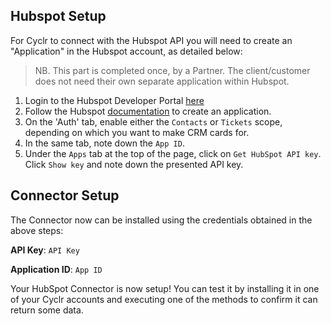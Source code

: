 
Hubspot Setup
---------------

For Cyclr to connect with the Hubspot API you will need to create an "Application" in the Hubspot account, as detailed below:

  > NB. This part is completed once, by a Partner.  The client/customer does not need their own separate application within Hubspot.

1. Login to the Hubspot Developer Portal [here](https://app.hubspot.com/signup-v2/developers)
2. Follow the Hubspot [documentation](https://developers.hubspot.com/docs/faq/how-do-i-create-an-app-in-hubspot) to create an application.
3. On the 'Auth' tab, enable either the `Contacts` or `Tickets` scope, depending on which you want to make CRM cards for.
4. In the same tab, note down the `App ID`.
5. Under the `Apps` tab at the top of the page, click on `Get HubSpot API key`. Click `Show key` and note down the presented API key.

Connector Setup
---------------

The Connector now can be installed using the credentials obtained in the above steps:

**API Key**: `API Key`

**Application ID**: `App ID`

Your HubSpot Connector is now setup! You can test it by installing it in one of your Cyclr accounts and executing one of the methods to confirm it can return some data.

